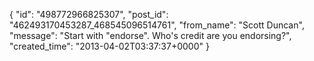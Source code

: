 {
   "id": "498772966825307",
   "post_id": "462493170453287_468545096514761",
   "from_name": "Scott Duncan",
   "message": "Start with \"endorse\". Who's credit are you endorsing?",
   "created_time": "2013-04-02T03:37:37+0000"
 }

